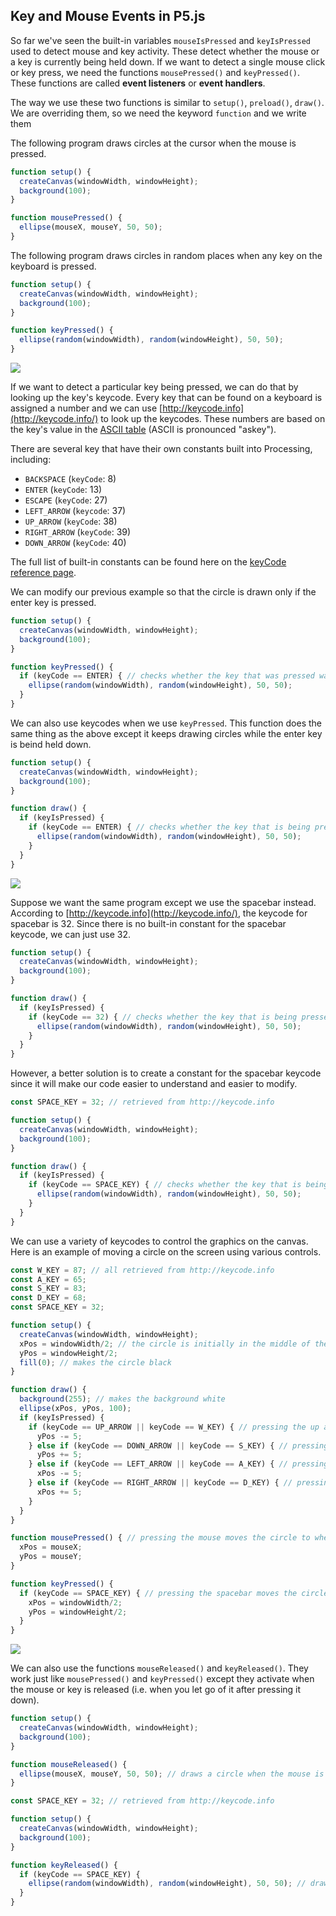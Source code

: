 ## Key and Mouse Events in P5.js

So far we've seen the built-in variables `mouseIsPressed` and `keyIsPressed` used to detect mouse and key activity. These detect whether the mouse or a key is currently being held down. If we want to detect a single mouse click or key press, we need the functions `mousePressed()` and `keyPressed()`. These functions are called  **event listeners** or **event handlers**.

The way we use these two functions is similar to `setup()`, `preload()`, `draw()`.  We are overriding them, so we need the keyword `function` and we write them 

The following program draws circles at the cursor when the mouse is pressed.

```js
function setup() {
  createCanvas(windowWidth, windowHeight);
  background(100);
}

function mousePressed() {
  ellipse(mouseX, mouseY, 50, 50);
}
```

The following program draws circles in random places when any key on the keyboard is pressed.

```js
function setup() {
  createCanvas(windowWidth, windowHeight);
  background(100);
}

function keyPressed() {
  ellipse(random(windowWidth), random(windowHeight), 50, 50);
}
```

![](../Images/Random_Circles_1.png)

If we want to detect a particular key being pressed, we can do that by looking up the key's keycode. Every key that can be found on a keyboard  is assigned a number and we can use [http://keycode.info](http://keycode.info/) to look up the keycodes. These numbers are based on the key's value in the [ASCII table](https://www.cs.cmu.edu/~pattis/15-1XX/common/handouts/ascii.html) (ASCII is pronounced "askey"). 

There are several key that have their own constants built into Processing, including:

* `BACKSPACE` (`keyCode`: 8)
* `ENTER` (`keyCode`: 13)
* `ESCAPE` (`keyCode`: 27)
* `LEFT_ARROW` (`keycode`: 37)
* `UP_ARROW` (`keyCode`: 38)
* `RIGHT_ARROW` (`keyCode`: 39)
* `DOWN_ARROW` (`keyCode`: 40)

The full list of built-in constants can be found here on the [keyCode reference page](https://p5js.org/reference/#/p5/keyCode).

We can modify our previous example so that the circle is drawn only if the enter key is pressed.

```js
function setup() {
  createCanvas(windowWidth, windowHeight);
  background(100);
}

function keyPressed() {
  if (keyCode == ENTER) { // checks whether the key that was pressed was the enter key
    ellipse(random(windowWidth), random(windowHeight), 50, 50);
  }
}
```

We can also use keycodes when we use `keyPressed`. This function does the same thing as the above except it keeps drawing circles while the enter key is beind held down.

```js
function setup() {
  createCanvas(windowWidth, windowHeight);
  background(100);
}

function draw() {
  if (keyIsPressed) {
    if (keyCode == ENTER) { // checks whether the key that is being pressed is the enter key
      ellipse(random(windowWidth), random(windowHeight), 50, 50);
    }
  }
}
```

![](../Images/Random_Circles_2.png)

Suppose we want the same program except we use the spacebar instead. According to [http://keycode.info](http://keycode.info/), the keycode for spacebar is 32. Since there is no built-in constant for the spacebar keycode, we can just use 32.

```js
function setup() {
  createCanvas(windowWidth, windowHeight);
  background(100);
}

function draw() {
  if (keyIsPressed) {
    if (keyCode == 32) { // checks whether the key that is being pressed is the spacebar
      ellipse(random(windowWidth), random(windowHeight), 50, 50);
    }
  }
}
```

However, a better solution is to create a constant for the spacebar keycode since it will make our code easier to understand and easier to modify.

```js
const SPACE_KEY = 32; // retrieved from http://keycode.info

function setup() {
  createCanvas(windowWidth, windowHeight);
  background(100);
}

function draw() {
  if (keyIsPressed) {
    if (keyCode == SPACE_KEY) { // checks whether the key that is being pressed is the spacebar
      ellipse(random(windowWidth), random(windowHeight), 50, 50);
    }
  }
}
```

We can use a variety of keycodes to control the graphics on the canvas. Here is an example of moving a circle on the screen using various controls.

```js
const W_KEY = 87; // all retrieved from http://keycode.info
const A_KEY = 65;
const S_KEY = 83;
const D_KEY = 68; 
const SPACE_KEY = 32;

function setup() {
  createCanvas(windowWidth, windowHeight);
  xPos = windowWidth/2; // the circle is initially in the middle of the canvas
  yPos = windowHeight/2;
  fill(0); // makes the circle black
}

function draw() {
  background(255); // makes the background white
  ellipse(xPos, yPos, 100);
  if (keyIsPressed) {
    if (keyCode == UP_ARROW || keyCode == W_KEY) { // pressing the up arrow or the W key makes the circle move upwards
      yPos -= 5;
    } else if (keyCode == DOWN_ARROW || keyCode == S_KEY) { // pressing the down arrow or the S key makes the circle move downwards
      yPos += 5;
    } else if (keyCode == LEFT_ARROW || keyCode == A_KEY) { // pressing the left arrow or the A key makes the circle move to the left
      xPos -= 5;
    } else if (keyCode == RIGHT_ARROW || keyCode == D_KEY) { // pressing the right arrow or the D key makes the circle move to the left
      xPos += 5;
    }
  }
}

function mousePressed() { // pressing the mouse moves the circle to where the cursor is
  xPos = mouseX;
  yPos = mouseY;
}

function keyPressed() {
  if (keyCode == SPACE_KEY) { // pressing the spacebar moves the circle to the center of the screen
    xPos = windowWidth/2;
    yPos = windowHeight/2;
  }
}
```

![](../Images/Circle2.png)

We can also use the functions `mouseReleased()` and `keyReleased()`. They work just like `mousePressed()` and `keyPressed()` except they activate when the mouse or key is released (i.e. when you let go of it after pressing it down).

```js
function setup() {
  createCanvas(windowWidth, windowHeight);
  background(100);
}

function mouseReleased() {
  ellipse(mouseX, mouseY, 50, 50); // draws a circle when the mouse is released
}
```

```js
const SPACE_KEY = 32; // retrieved from http://keycode.info

function setup() {
  createCanvas(windowWidth, windowHeight);
  background(100);
}

function keyReleased() {
  if (keyCode == SPACE_KEY) {
    ellipse(random(windowWidth), random(windowHeight), 50, 50); // draws a circle when the spacebar is released
  }
}
```
